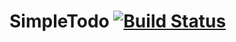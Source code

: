# SimpleTodo [![Build Status](https://travis-ci.org/hashiCode/SimpleTodo.svg?branch=master)](https://travis-ci.org/hashiCode/SimpleTodo)